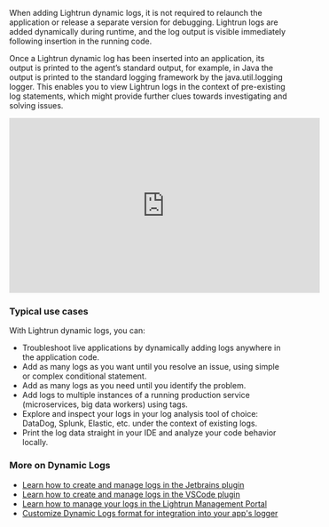 When adding Lightrun dynamic logs, it is not required to relaunch the application or release a separate version for debugging. Lightrun logs are added dynamically during runtime, and the log output is visible immediately following insertion in the running code.

Once a Lightrun dynamic log has been inserted into an application, its output is printed to the agent’s standard output, for example, in Java the output is printed to the standard logging framework by the java.util.logging logger. This enables you to view Lightrun logs in the context of pre-existing log statements, which might provide further clues towards investigating and solving issues.

<iframe width="560" height="315" src="https://www.youtube.com/embed/Cz6Y2un_AZc" title="YouTube video player" frameborder="0" allow="accelerometer; autoplay; clipboard-write; encrypted-media; gyroscope; picture-in-picture" allowfullscreen></iframe>

### Typical use cases

With Lightrun dynamic logs, you can:

- Troubleshoot live applications by dynamically adding logs anywhere in the application code.
- Add as many logs as you want until you resolve an issue, using simple or complex conditional statement.
- Add as many logs as you need until you identify the problem.
- Add logs to multiple instances of a running production service (microservices, big data workers) using tags.
- Explore and inspect your logs in your log analysis tool of choice: DataDog, Splunk, Elastic, etc. under the context of existing logs.
- Print the log data straight in your IDE and analyze your code behavior locally.


### More on Dynamic Logs

- [Learn how to create and manage logs in the Jetbrains plugin](/logs)
- [Learn how to create and manage logs in the VSCode plugin](/vscode/vscode-plugin-dynamic-logs)
- [Learn how to manage your logs in the Lightrun Management Portal](/view-logs)
- [Customize Dynamic Logs format for integration into your app's logger](/dynamic-log-customization/)